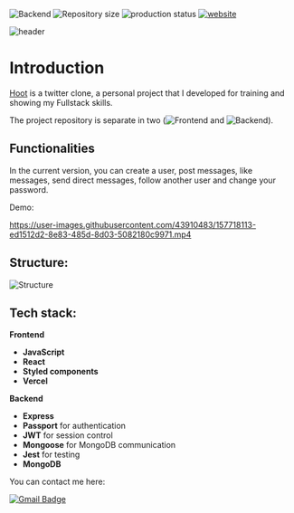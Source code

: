 <p align="start">
  <img alt="Backend" src="https://img.shields.io/badge/api-Backend-red">

  <img alt="Repository size" src="https://img.shields.io/github/repo-size/mlamarques/api-hoot">
  
  <img src="https://img.shields.io/github/deployments/mlamarques/api-hoot/api-hoot-alpha" alt="production status">
  
  <a href="https://hoot-app.vercel.app">
    <img alt="website" src="https://img.shields.io/badge/Website-white">
  </a>
</p>

<!-- <p align="center"><img src="https://user-images.githubusercontent.com/43910483/157722999-95f32943-f6ea-4576-920a-8a5bc4615bf4.png" alt="Hoot-logo" title="Hoot-logo" /></p> -->
![header](https://user-images.githubusercontent.com/43910483/157725366-2eb821bd-a413-4088-b940-c9fe8da359c8.png)

# Introduction
[Hoot](https://hoot-app.vercel.app) is a twitter clone, a personal project that I developed for training and showing my Fullstack skills.

The project repository is separate in two (![Frontend](https://github.com/mlamarques/hoot-app) and ![Backend](https://github.com/mlamarques/api-hoot)).

## Functionalities

In the current version, you can create a user, post messages, like messages, send direct messages, follow another user and change your password.

Demo:

https://user-images.githubusercontent.com/43910483/157718113-ed1512d2-8e83-485d-8d03-5082180c9971.mp4

## Structure:

![Structure](https://user-images.githubusercontent.com/43910483/157724338-546e0bf7-755f-4304-99c8-81a637bc80a1.jpg)

## Tech stack:
**Frontend**
- **JavaScript**
- **React**
- **Styled components**
- **Vercel**

**Backend**
- **Express**
- **Passport** for authentication
- **JWT** for session control
- **Mongoose** for MongoDB communication
- **Jest** for testing
- **MongoDB**

You can contact me here:

[![Gmail Badge](https://img.shields.io/badge/-lamarques.marcos@gmail.com-c14438?style=flat-square&logo=Gmail&logoColor=white&link=mailto:lamarques.marcos@gmail.com)](mailto:lamarques.marcos@gmail.com)
